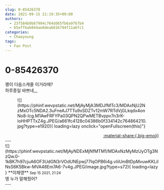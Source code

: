 ```yaml
---
slug: 0-85426370
date: 2021-09-15 21:19:35+09:00
authors:
  - 23f584b0b67994c764dd65fb6a9767b4
  - 65eff6ab044ae8dea6816794f11a6fc1
categories:
  - Chaeyoung
tags:
  - Fan Post
---
```


# 0-85426370

<div class="post-container" markdown="1">
<div class="content-container md-sidebar__scrollwrap" markdown="1">

꽹이 다음스캐줄 이거라매?<br>하루종일 바쁘네,,,
<figure markdown="1">
![](https://phinf.wevpstatic.net/MjAyMjA3MDJfMTc3/MDAxNjU2NzMxOTc5NDA2.3uFneAJ7TTu9xSDZTv12mW7RTdVjGLkqdx4onNo8-lcg.M1AwFRFYPa03QPN2QPwMETBvppv7n3rK-loHHPTTxZ4g.JPEG/a661fc4128c04386b0f334142c764864210.jpg?type=e1920){ loading=lazy onclick="openFullscreen(this)"}
</figure>


</div>
</div>

<div style="text-align: right;" markdown="1">
<a href="https://weverse.io/fromis9/fanpost/0-85426370" style="text-align: right;">:material-share:{.big-emoji}</a>
</div>
---

<div class="comments-container md-sidebar__scrollwrap" markdown="1">
<div class="comment" markdown="1">
<div class='id-container' markdown="1">
![](https://phinf.wevpstatic.net/MjAyNDExMjNfMTM1/MDAxNzMyMzUyOTg3NzQw.0-1kBK7h97cjuA6OF3UdGN3rVOdUNEpwj77IqOPB6i4g.vliiUmBtDpMvuwKKLiINsS6K5Bkw-MVA48Em7A6-7v4g.JPEG/image.jpg?type=s72){ loading=lazy }
**<span class="artist">이채영</span>** <small>Sep 15 2021, 21:24</small><br>
</div>
<div class='comment-body' markdown="1">
엥 누가 말해줬어?
</div>
</div>
</div>
---
